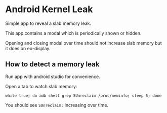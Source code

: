 # Android Kernel Leak

Simple app to reveal a slab memory leak.

This app contains a modal which is periodically shown or hidden.

Opening and closing modal over time should not increase slab memory but it does on eo-display.

## How to detect a memory leak

Run app with android studio for convenience.

Open a tab to watch slab memory:

```
while true; do adb shell grep SUnreclaim /proc/meminfo; sleep 5; done
```

You should see `SUnreclaim:` increasing over time.
